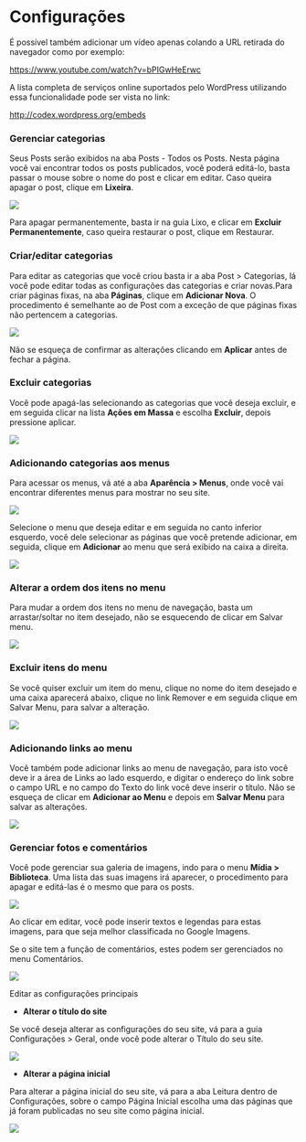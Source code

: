 # Configurações

É possível também adicionar um vídeo apenas colando a URL retirada do navegador como por exemplo:

https://www.youtube.com/watch?v=bPIGwHeErwc

A lista completa de serviços online suportados pelo WordPress utilizando essa funcionalidade pode ser vista no link:

http://codex.wordpress.org/embeds

### Gerenciar categorias

Seus Posts serão exibidos na aba Posts - Todos os Posts. Nesta página você vai encontrar todos os posts publicados, você poderá editá-lo, basta passar o mouse sobre o nome do post e clicar em editar. Caso queira apagar o post, clique em **Lixeira**.

![](wp_config_categorias.png)

Para apagar permanentemente, basta ir na guia Lixo, e clicar em **Excluir Permanentemente**, caso queira restaurar o post, clique em Restaurar.

### Criar/editar categorias

Para editar as categorias que você criou basta ir a aba Post > Categorias, lá você pode editar todas as configurações das categorias e criar novas.Para criar páginas fixas, na aba **Páginas**, clique em **Adicionar Nova**. O procedimento é semelhante ao de Post com a exceção de que páginas fixas não pertencem a categorias.

![](gerenciar_cat2.jpg)

Não se esqueça de confirmar as alterações clicando em **Aplicar** antes de fechar a página.

### Excluir categorias

Você pode apagá-las selecionando as categorias que você deseja excluir, e em seguida clicar na lista **Ações em Massa** e escolha **Excluir**, depois pressione aplicar.

![](wp_config_categorias2.png)

### Adicionando categorias aos menus

Para acessar os menus, vá até a aba **Aparência > Menus**, onde você vai encontrar diferentes menus para mostrar no seu site.

![](wp_config_menu.png)

Selecione o menu que deseja editar e em seguida no canto inferior esquerdo, você dele selecionar as páginas que você pretende adicionar, em seguida, clique em **Adicionar** ao menu que será exibido na caixa a direita.

![](wp_config_menu1.png)

### Alterar a ordem dos itens no menu

Para mudar a ordem dos itens no menu de navegação, basta um arrastar/soltar no item desejado, não se esquecendo de clicar em Salvar menu.

![](wp_config_menu2.png)

### Excluir itens do menu

Se você quiser excluir um item do menu, clique no nome do item desejado e uma caixa aparecerá abaixo, clique no link Remover e em seguida clique em Salvar Menu, para salvar a alteração.

![](wp_config_menu3.png)

### Adicionando links ao menu

Você também pode adicionar links ao menu de navegação, para isto você deve ir a área de Links ao lado esquerdo, e digitar o endereço do link sobre o campo URL e no campo do Texto do link você deve inserir o título. Não se esqueça de clicar em **Adicionar ao Menu** e depois em **Salvar Menu** para salvar as alterações.

![](wp_config_menu4.png)

### Gerenciar fotos e comentários

Você pode gerenciar sua galeria de imagens, indo para o menu **Mídia > Biblioteca**. Uma lista das suas imagens irá aparecer, o procedimento para apagar e editá-las é o mesmo que para os posts.

![](wp_config_fotos_comentarios.png)

Ao clicar em editar, você pode inserir textos e legendas para estas imagens, para que seja melhor classificada no Google Imagens.

Se o site tem a função de comentários, estes podem ser gerenciados no menu Comentários.

![](wp_config_fotos_comentarios1.png)

Editar as configurações principais

* **Alterar o título do site**

Se você deseja alterar as configurações do seu site, vá para a guia Configurações > Geral, onde você pode alterar o Título do seu site.

![](wp_config_gerais.png)

* **Alterar a página inicial**

Para alterar a página inicial do seu site, vá para a aba Leitura dentro de Configurações, sobre o campo Página Inicial escolha uma das páginas que já foram publicadas no seu site como página inicial.

![](wp_config_fotos_conf_leitura.png)

